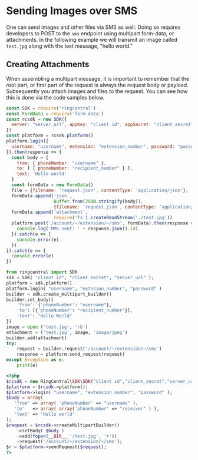 # Sending Images over SMS

One can send images and other files via SMS as well. Doing so requires developers to POST to the `sms` endpoint using multipart form-data, or attachments. In the following example we will transmit an image called `test.jpg` along with the text message, "hello world."

## Creating Attachments

When assembling a multipart message, it is important to remember that the root part, or first part of the request is always the request body or payload. Subsequently you attach images and files to the request. You can see how this is done via the code samples below.

```javascript tab="Javascript" hl_lines="15 16 17 18 19 20 21"
const SDK = require('ringcentral')
const FormData = require('form-data')
const rcsdk = new SDK({
  server: "server_url", appKey: "client_id", appSecret: "client_secret"
})
const platform = rcsdk.platform()
platform.login({
  username: "username", extension: "extension_number", password: "password"
}).then(response => {
  const body = {
    from: { phoneNumber: "username" },
    to: [ { phoneNumber: "recipient_number" } ],
    text: 'Hello world'
  }
  const formData = new FormData()
  file = {filename: 'request.json', contentType: 'application/json'};
  formData.append('json',
                  Buffer.from(JSON.stringify(body)),
                  {filename: 'request.json', contentType: 'application/json'})
  formData.append('attachment',
                  require('fs').createReadStream('./test.jpg'))
  platform.post('/account/~/extension/~/sms', formData).then(response => {
    console.log('MMS sent: ' + response.json().id)
  }).catch(e => {
    console.error(e)
  })
}).catch(e => {
  console.error(e)
})
```

```python tab="Python" hl_lines="5 6 7 8 9 10 11 12 13"
from ringcentral import SDK
sdk = SDK( "client id", "client_secret", "server_url" );
platform = sdk.platform()
platform.login( "username", "extnsion_number", "password" )
builder = sdk.create_multipart_builder()
builder.set_body({
    'from': {'phoneNumber': "username"},
    'to': [{'phoneNumber': "recipient_number"}],
    'text': "Hello World"
})
image = open ('test.jpg', 'rb')
attachment = ('test.jpg', image, 'image/jpeg')
builder.add(attachment)
try:
    request = builder.request('/account/~/extension/~/sms')
    response = platform.send_request(request)
except Exception as e:
    print(e)
```

```php tab="PHP" hl_lines="10 11 12 13"
<?php
$rcsdk = new RingCentral\SDK\SDK("client id","client_secret","server_url");
$platform = $rcsdk->platform();
$platform->login( "username", "extension_number", "password" );
$body = array(
   'from' => array( 'phoneNumber' => "username" ),
   'to'   => array( array('phoneNumber' => "receiver" ) ),
   'text' => 'Hello world'
);
$request = $rcsdk->createMultipartBuilder()
    ->setBody( $body )
    ->add(fopen(__DIR__.'/test.jpg', 'r'))
    ->request('/account/~/extension/~/sms');
$r = $platform->sendRequest($request);
?>
```
